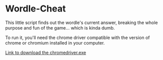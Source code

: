 # Wordle-Cheat
This little script finds out the wordle's current answer, breaking the whole purpose and fun of the game... which is kinda dumb.

To run it, you'll need the chrome driver compatible with the version of chrome or chromium installed in your computer.

[Link to download the chromedriver.exe](https://chromedriver.chromium.org/downloads)
